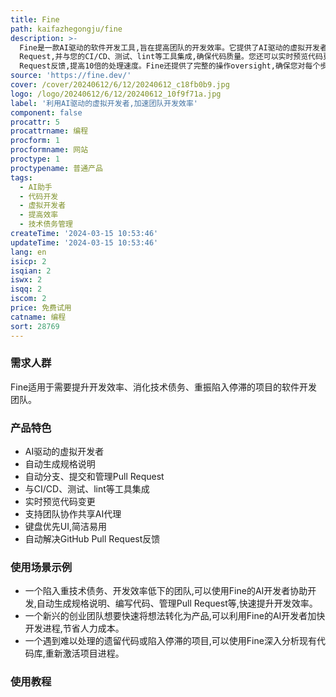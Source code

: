 ```yaml
---
title: Fine
path: kaifazhegongju/fine
description: >-
  Fine是一款AI驱动的软件开发工具,旨在提高团队的开发效率。它提供了AI驱动的虚拟开发者,能够处理繁琐的开发任务,快速消化技术债务,并重振陷入停滞的项目。Fine的AI开发者可以深入分析代码库,自动生成规格说明,为您指明前进的方向。它们可以自动分支、提交代码变更、管理Pull
  Request,并与您的CI/CD、测试、lint等工具集成,确保代码质量。您还可以实时预览代码更改效果,加快迭代改进的步伐。Fine专为团队协作而设计,支持共享AI代理,实现高效协作。它拥有开发者友好的键盘优先UI,注重简洁和易用性。Fine将帮助您自动解决GitHub上的Pull
  Request反馈,提高10倍的处理速度。Fine还提供了完整的操作oversight,确保您对每个步骤都有完全控制权。
source: 'https://fine.dev/'
cover: /cover/20240612/6/12/20240612_c18fb0b9.jpg
logo: /logo/20240612/6/12/20240612_10f9f71a.jpg
label: '利用AI驱动的虚拟开发者,加速团队开发效率'
component: false
procattr: 5
procattrname: 编程
procform: 1
procformname: 网站
proctype: 1
proctypename: 普通产品
tags:
  - AI助手
  - 代码开发
  - 虚拟开发者
  - 提高效率
  - 技术债务管理
createTime: '2024-03-15 10:53:46'
updateTime: '2024-03-15 10:53:46'
lang: en
isicp: 2
isqian: 2
iswx: 2
isqq: 2
iscom: 2
price: 免费试用
catname: 编程
sort: 28769
---
```




### 需求人群
Fine适用于需要提升开发效率、消化技术债务、重振陷入停滞的项目的软件开发团队。

### 产品特色
- AI驱动的虚拟开发者
- 自动生成规格说明
- 自动分支、提交和管理Pull Request
- 与CI/CD、测试、lint等工具集成
- 实时预览代码变更
- 支持团队协作共享AI代理
- 键盘优先UI,简洁易用
- 自动解决GitHub Pull Request反馈

### 使用场景示例
- 一个陷入重技术债务、开发效率低下的团队,可以使用Fine的AI开发者协助开发,自动生成规格说明、编写代码、管理Pull Request等,快速提升开发效率。
- 一个新兴的创业团队想要快速将想法转化为产品,可以利用Fine的AI开发者加快开发进程,节省人力成本。
- 一个遇到难以处理的遗留代码或陷入停滞的项目,可以使用Fine深入分析现有代码库,重新激活项目进程。

### 使用教程


  

